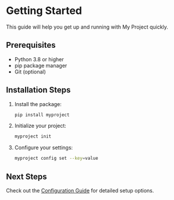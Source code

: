 # Getting Started

This guide will help you get up and running with My Project quickly.

## Prerequisites

- Python 3.8 or higher
- pip package manager
- Git (optional)

## Installation Steps

1. Install the package:
   ```bash
   pip install myproject
   ```

2. Initialize your project:
   ```bash
   myproject init
   ```

3. Configure your settings:
   ```bash
   myproject config set --key=value
   ```

## Next Steps

Check out the [Configuration Guide](user-guide/configuration.md) for detailed setup options.
